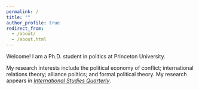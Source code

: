 ```yaml
---
permalink: /
title: ""
author_profile: true
redirect_from: 
  - /about/
  - /about.html
---
```


Welcome! I am a Ph.D. student in politics at Princeton University.

My research interests include the political economy of conflict; international relations theory; alliance politics; and formal political theory.
My research appears in [_International Studies Quarterly_](https://doi.org/10.1093/isq/sqae023).
